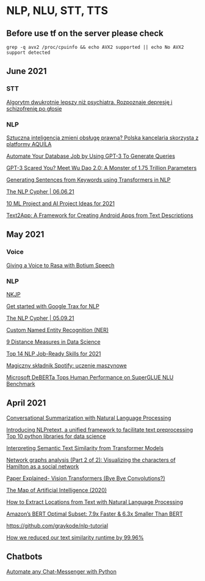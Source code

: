# NLP, NLU, STT, TTS

## Before use tf on the server please check

```
grep -q avx2 /proc/cpuinfo && echo AVX2 supported || echo No AVX2 support detected
```

## June 2021

### STT

[Algorytm dwukrotnie lepszy niż psychiatra. Rozpoznaje depresję i schizofrenię po głosie](https://www.focus.pl/artykul/algorytm-dwukrotnie-lepszy-niz-psychiatra-rozpoznaje-depresje-i-schizofrenie-po-glosie)

### NLP

[Sztuczna inteligencja zmieni obsługę prawną? Polska kancelaria skorzysta z platformy AQUILA](https://whatsnext.pl/sztuczna-inteligencja-platforma-aquila-sadownictwo/)

[Automate Your Database Job by Using GPT-3 To Generate Queries](https://betterprogramming.pub/automate-your-database-job-by-using-gpt-3-to-generate-queries-9e0ad2004f01)

[GPT-3 Scared You? Meet Wu Dao 2.0: A Monster of 1.75 Trillion Parameters](https://towardsdatascience.com/gpt-3-scared-you-meet-wu-dao-2-0-a-monster-of-1-75-trillion-parameters-832cd83db484)

[Generating Sentences from Keywords using Transformers in NLP](https://medium.com/mlearning-ai/generating-sentences-from-keywords-using-transformers-in-nlp-e89f4de5cf6b)

[The NLP Cypher | 06.06.21](https://pub.towardsai.net/the-nlp-cypher-06-06-21-27b7b0de02f4)

[10 ML Project and AI Project Ideas for 2021](https://jelvix.medium.com/10-ml-project-and-ai-project-ideas-for-2021-133bc59ae545)

[Text2App: A Framework for Creating Android Apps from Text Descriptions](https://arxiv.org/pdf/2104.08301.pdf?fbclid=IwAR022b41Mh4BBQ7muPM_WEzI18Ry0tzPaXtUPb3usfoY7U9wA0Be9JgOBfQ)

## May 2021

### Voice
[Giving a Voice to Rasa with Botium Speech](https://floriantreml.medium.com/giving-a-voice-to-rasa-with-botium-speech-1c65a7513bdf)

### NLP
[NKJP](http://nkjp.pl/index.php?page=14&lang=0)

[Get started with Google Trax for NLP](https://towardsdatascience.com/get-started-with-google-trax-for-nlp-ff8dcd3119cf)

[The NLP Cypher | 05.09.21](https://pub.towardsai.net/the-nlp-cypher-05-09-21-12c474a6cdd8)

[Custom Named Entity Recognition (NER)](https://medium.com/product-ai/custom-named-entity-recognition-ner-329e73cf909b)

[9 Distance Measures in Data Science](https://towardsdatascience.com/9-distance-measures-in-data-science-918109d069fa)

[Top 14 NLP Job-Ready Skills for 2021](https://medium.com/@ODSC/top-14-nlp-job-ready-skills-for-2021-84325af56636)

[Magiczny składnik Spotify: uczenie maszynowe](https://ichi.pro/pl/magiczny-skladnik-spotify-uczenie-maszynowe-200864210668035)

[Microsoft DeBERTa Tops Human Performance on SuperGLUE NLU Benchmark](https://medium.com/syncedreview/microsoft-deberta-tops-human-performance-on-superglue-nlu-benchmark-be590e63299f)

## April 2021

[Conversational Summarization with Natural Language Processing](https://medium.com/rocket-mortgage-technology-blog/conversational-summarization-with-natural-language-processing-c073a6bcaa3a)

[Introducing NLPretext, a unified framework to facilitate text preprocessing](https://medium.com/artefact-engineering-and-data-science/introducing-nlpretext-a8bb7c03df89)
[Top 10 python libraries for data science](https://technologynous.com/top-10-python-libraries-for-data-science/)

[Interpreting Semantic Text Similarity from Transformer Models](https://towardsdatascience.com/interpreting-semantic-text-similarity-from-transformer-models-ba1b08e6566c)

[Network graphs analysis (Part 2 of 2): Visualizing the characters of Hamilton as a social network](https://medium.com/data-science-at-microsoft/network-graphs-analysis-part-2-of-2-visualizing-the-characters-of-hamilton-as-a-social-network-ed61699df319)

[Paper Explained- Vision Transformers (Bye Bye Convolutions?)](https://medium.com/analytics-vidhya/vision-transformers-bye-bye-convolutions-e929d022e4ab)

[The Map of Artificial Intelligence (2020)](https://medium.com/swlh/the-map-of-artificial-intelligence-2020-2c4f446f4e43)

[How to Extract Locations from Text with Natural Language Processing](https://medium.com/spatial-data-science/how-to-extract-locations-from-text-with-natural-language-processing-9b77035b3ea4)

[Amazon’s BERT Optimal Subset: 7.9x Faster & 6.3x Smaller Than BERT](https://medium.com/syncedreview/amazons-bert-optimal-subset-7-9x-faster-6-3x-smaller-than-bert-10323e4538e9)

https://github.com/graykode/nlp-tutorial

[How we reduced our text similarity runtime by 99.96%](https://medium.com/data-science-at-microsoft/how-we-reduced-our-text-similarity-runtime-by-99-96-e8e4b4426b35)

## Chatbots

[Automate any Chat-Messenger with Python](https://medium.com/analytics-vidhya/automate-any-chat-messenger-with-python-538d1b7d5ed0)

